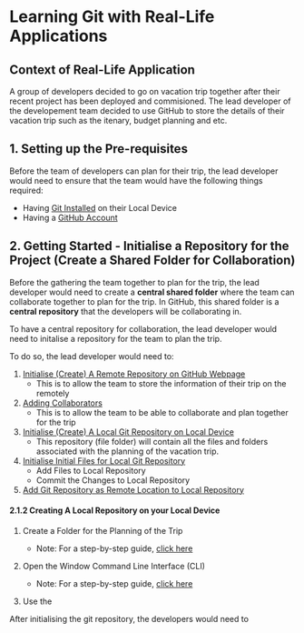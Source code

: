# Learning Git with Real-Life Applications

## Context of Real-Life Application
A group of developers decided to go on vacation trip together after their recent project has been deployed and commisioned. The lead developer of the developement team decided to use GitHub to store the details of their vacation trip such as the itenary, budget planning and etc.

## 1. Setting up the Pre-requisites
Before the team of developers can plan for their trip, the lead developer would need to ensure that the team would have the following things required:

- Having [Git Installed]() on their Local Device
- Having a [GitHub Account]()

## 2. Getting Started - Initialise a Repository for the Project (Create a Shared Folder for Collaboration)

Before the gathering the team together to plan for the trip, the lead developer would need to create a **central shared folder** where the team can collaborate together to plan for the trip. In GitHub, this shared folder is a **central repository** that the developers will be collaborating in.

To have a central repository for collaboration, the lead developer would need to initalise a repository for the team to plan the trip.

To do so, the lead developer would need to:
1. [Initialise (Create) A Remote Repository on GitHub Webpage](./2.%20Getting%20Started/1._Create_Remote_Repo.md)
    * This is to allow the team to store the information of their trip on the remotely
2. [Adding Collaborators](./2.%20Getting%20Started/2._Add_Collaborators.md)
    * This is to allow the team to be able to collaborate and plan together for the trip
2. [Initialise (Create) A Local Git Repository on Local Device](./2.%20Getting%20Started/3._Create_Local_Repo.md)
    * This repository (file folder) will contain all the files and folders associated with the planning of the vacation trip.
3. [Initialise Initial Files for Local Git Repository](./2.%20Getting%20Started/4._Initial_Files_Local_Repo%20copy.md)
    * Add Files to Local Repository
    * Commit the Changes to Local Repository
4. [Add Git Repository as Remote Location to Local Repository](./2.%20Getting%20Started/5._Remote_to_Local_Repo.md)



#### 2.1.2 Creating A Local Repository on your Local Device
1. Create a Folder for the Planning of the Trip
    * Note: For a step-by-step guide, [click here](./2.%20Getting%20Started/2.1.2/Create_Folder_CLI.md)

2. Open the Window Command Line Interface (CLI)
    * Note: For a step-by-step guide, [click here](./2.%20Getting%20Started/2.1.2/Opening_Windows_CLI.md)

3. Use the  


After initialising the git repository, the developers would need to 


